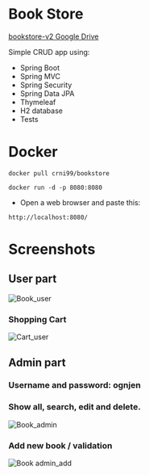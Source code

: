 # Book Store

[bookstore-v2 Google Drive](https://drive.google.com/drive/folders/1SA0wid6DhjOl9YblS7uw_zk2JcForKDY?usp=sharing)

Simple CRUD app using:

- Spring Boot
- Spring MVC
- Spring Security
- Spring Data JPA
- Thymeleaf
- H2 database
- Tests

# Docker
```
docker pull crni99/bookstore
```
```
docker run -d -p 8080:8080
```
- Open a web browser and paste this:
```
http://localhost:8080/
```

# Screenshots

## User part

![Book_user](https://user-images.githubusercontent.com/89692428/174270932-c4837762-9ea7-4223-82d3-ba04995cc48a.jpg)

### Shopping Cart
![Cart_user](https://user-images.githubusercontent.com/89692428/174271029-832d18a0-e71c-4a2f-afd8-93dd99a76078.jpg)

## Admin part
### Username and password: ognjen
### Show all, search, edit and delete.
![Book_admin](https://user-images.githubusercontent.com/89692428/174271088-fdae34a8-abc5-411f-8ebb-719de4ed1a31.jpg)

### Add new book / validation
![Book admin_add](https://user-images.githubusercontent.com/89692428/174271116-8e05cf80-1124-41ad-ae01-748fa5b9bf7d.jpg)
